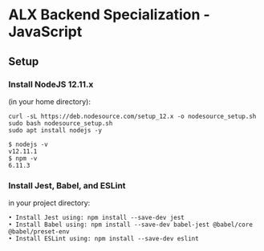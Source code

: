 # ALX Backend Specialization - JavaScript

## Setup

### Install NodeJS 12.11.x  
(in your home directory):
```
curl -sL https://deb.nodesource.com/setup_12.x -o nodesource_setup.sh
sudo bash nodesource_setup.sh
sudo apt install nodejs -y
```
```
$ nodejs -v
v12.11.1
$ npm -v
6.11.3
```

### Install Jest, Babel, and ESLint  
in your project directory:
```
• Install Jest using: npm install --save-dev jest
• Install Babel using: npm install --save-dev babel-jest @babel/core @babel/preset-env
• Install ESLint using: npm install --save-dev eslint
```
